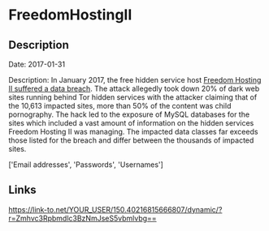 # FreedomHostingII

## Description

Date: 2017-01-31

Description:
In January 2017, the free hidden service host <a href="http://www.theverge.com/2017/2/3/14497992/freedom-hosting-ii-hacked-anonymous-dark-web-tor" target="_blank" rel="noopener">Freedom Hosting II suffered a data breach</a>. The attack allegedly took down 20% of dark web sites running behind Tor hidden services with the attacker claiming that of the 10,613 impacted sites, more than 50% of the content was child pornography. The hack led to the exposure of MySQL databases for the sites which included a vast amount of information on the hidden services Freedom Hosting II was managing. The impacted data classes far exceeds those listed for the breach and differ between the thousands of impacted sites.


['Email addresses', 'Passwords', 'Usernames']

## Links

https://link-to.net/YOUR_USER/150.40216815666807/dynamic/?r=Zmhvc3Rpbmdlc3BzNmJseS5vbmlvbg==